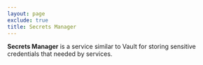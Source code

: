 ```yaml
---
layout: page
exclude: true
title: Secrets Manager
---
```


**Secrets Manager** is a service similar to Vault for storing sensitive credentials that needed by services.
<!--stackedit_data:
eyJoaXN0b3J5IjpbLTg4MDI4ODE2M119
-->